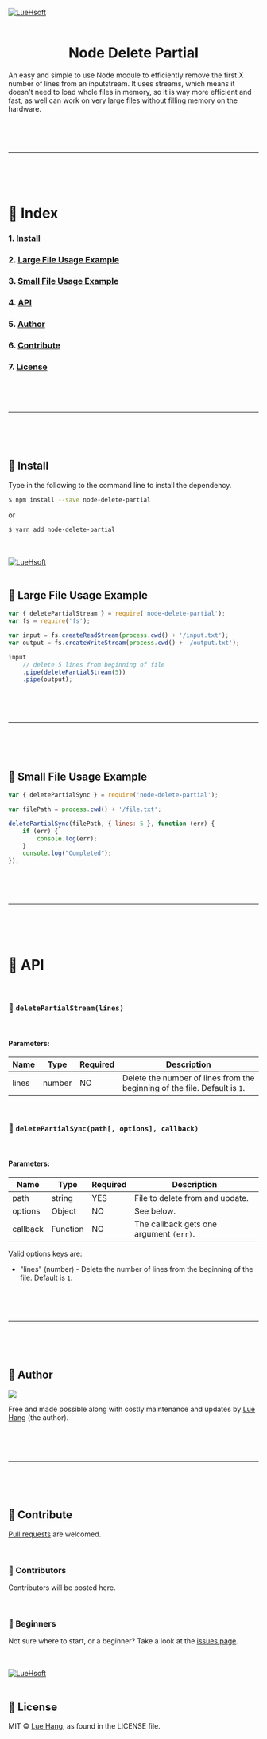 <a href="https://luehangs.site"><img src="https://luehangs.site/images/lh-blog-strip.jpg" alt="LueHsoft"/></a>
<br/>
<br/>

<h1 align="center">
    Node Delete Partial
</h1>

An easy and simple to use Node module to efficiently remove the first X number of lines from an inputstream. It uses streams, which means it doesn't need to load whole files in memory, so it is way more efficient and fast, as well can work on very large files without filling memory on the hardware.

<br/>
<br/>
<br/>

---
<br/>
<br/>
<br/>

# :open_file_folder: Index

### 1.  [Install](#gem-install)
### 2.  [Large File Usage Example](#tada-large-file-usage-example)
### 3.  [Small File Usage Example](#tada-small-file-usage-example)
### 4.  [API](#nut_and_bolt-api)
### 5.  [Author](#santa-author)
### 6.  [Contribute](#clap-contribute)
### 7.  [License](#page_facing_up-license)

<br/>
<br/>
<br/>

---
<br/>
<br/>
<br/>

## :gem: Install

Type in the following to the command line to install the dependency.

```bash
$ npm install --save node-delete-partial
```

or

```bash
$ yarn add node-delete-partial
```

<br/>
<br/>
<a href="https://luehangs.site"><img src="https://luehangs.site/images/lh-blog-strip.jpg" alt="LueHsoft"/></a>
<br/>
<br/>

## :tada: Large File Usage Example

```javascript
var { deletePartialStream } = require('node-delete-partial');
var fs = require('fs');

var input = fs.createReadStream(process.cwd() + '/input.txt');
var output = fs.createWriteStream(process.cwd() + '/output.txt');

input
    // delete 5 lines from beginning of file
    .pipe(deletePartialStream(5))
    .pipe(output);
```

<br/>
<br/>
<br/>

---
<br/>
<br/>
<br/>

## :tada: Small File Usage Example

```javascript
var { deletePartialSync } = require('node-delete-partial');

var filePath = process.cwd() + '/file.txt';

deletePartialSync(filePath, { lines: 5 }, function (err) {
    if (err) {
        console.log(err);
    }
    console.log("Completed");
});
```

<br/>
<br/>
<br/>

---
<br/>
<br/>
<br/>

# :nut_and_bolt: API

<br/>

### :large_blue_diamond: ``deletePartialStream(lines)``

<br/>

#### Parameters:

Name | Type | Required | Description
------ | ------ | ------ | ------
lines | number | NO | Delete the number of lines from the beginning of the file. Default is `1`.

<br/>

### :large_blue_diamond: ``deletePartialSync(path[, options], callback)``

<br/>

#### Parameters:

Name | Type | Required | Description
------ | ------ | ------ | ------
path | string | YES | File to delete from and update.
options | Object | NO | See below.
callback | Function | NO | The callback gets one argument `(err)`.

Valid options keys are:

- "lines" (number) - Delete the number of lines from the beginning of the file. Default is `1`.

<br/>
<br/>
<br/>

---
<br/>
<br/>
<br/>

## :santa: Author

<a href="https://www.facebook.com/lue.hang">
<img src="https://www.luehangs.site/images/lue-hang2018-circle-150px.png"/>
</a>

Free and made possible along with costly maintenance and updates by [Lue Hang](https://www.facebook.com/lue.hang) (the author).

<br/>
<br/>
<br/>

---
<br/>
<br/>
<br/>

## :clap: Contribute

[Pull requests](https://github.com/Luehang/node-delete-partial/pulls) are welcomed.

<br/>

### :tophat: Contributors

Contributors will be posted here.

<br/>

### :baby: Beginners

Not sure where to start, or a beginner? Take a look at the [issues page](https://github.com/Luehang/node-delete-partial/issues).

<br/>
<br/>
<a href="https://luehangs.site"><img src="https://luehangs.site/images/lh-blog-strip.jpg" alt="LueHsoft"/></a>
<br/>
<br/>

## :page_facing_up: License

MIT © [Lue Hang](https://luehangs.site), as found in the LICENSE file.
